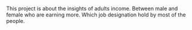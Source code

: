 This project is about the insights of adults income.
Between male and female who are earning more.
Which job designation hold by most of the people.

<!---
BalaDaniel/BalaDaniel is a ✨ special ✨ repository because its `README.md` (this file) appears on your GitHub profile.
You can click the Preview link to take a look at your changes.
--->

